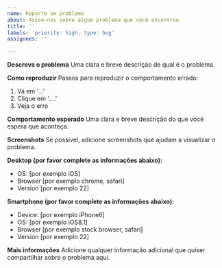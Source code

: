 ```yaml
---
name: Reporte um problema
about: Avise-nos sobre algum problema que você encontrou
title: ''
labels: 'priority: high, type: bug'
assignees: ''

---
```


**Descreva o problema**
Uma clara e breve descrição de qual é o problema.

**Como reproduzir**
Passos para reproduzir o comportamento errado:
1. Vá em '...'
2. Clique em '....'
3. Veja o erro

**Comportamento esperado**
Uma clara e breve descrição do que você espera que aconteça.

**Screenshots**
Se possível, adicione screenshots que ajudam a visualizar o problema.

**Desktop (por favor complete as informações abaixo):**
 - OS: [por exemplo iOS]
 - Browser [por exemplo chrome, safari]
 - Version [por exemplo 22]

**Smartphone (por favor complete as informações abaixo):**
 - Device: [por exemplo iPhone6]
 - OS: [por exemplo iOS8.1]
 - Browser [por exemplo stock browser, safari]
 - Version [por exemplo 22]

**Mais informações**
Adicione qualquer informação adicional que quiser compartilhar sobre o problema aqui.
